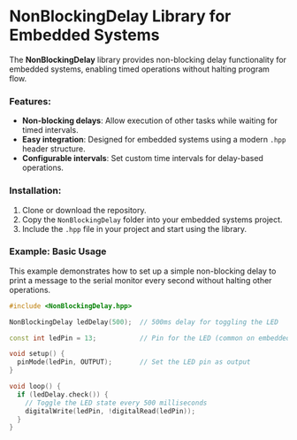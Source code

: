 # NonBlockingDelay Library for Embedded Systems

The **NonBlockingDelay** library provides non-blocking delay functionality for embedded systems, enabling timed operations without halting program flow.

### Features:
- **Non-blocking delays**: Allow execution of other tasks while waiting for timed intervals.
- **Easy integration**: Designed for embedded systems using a modern `.hpp` header structure.
- **Configurable intervals**: Set custom time intervals for delay-based operations.

### Installation:
1. Clone or download the repository.
2. Copy the `NonBlockingDelay` folder into your embedded systems project.
3. Include the `.hpp` file in your project and start using the library.

### Example: Basic Usage
This example demonstrates how to set up a simple non-blocking delay to print a message to the serial monitor every second without halting other operations.

```cpp
#include <NonBlockingDelay.hpp>

NonBlockingDelay ledDelay(500);  // 500ms delay for toggling the LED

const int ledPin = 13;           // Pin for the LED (common on embedded boards)

void setup() {
  pinMode(ledPin, OUTPUT);       // Set the LED pin as output
}

void loop() {
  if (ledDelay.check()) {
    // Toggle the LED state every 500 milliseconds
    digitalWrite(ledPin, !digitalRead(ledPin));
  }
}
